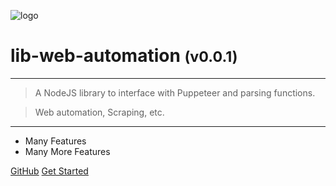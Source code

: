 <!-- _coverpage.md -->

![logo](media/lib-web-automation-banner-large.png)

# lib-web-automation <small>(v0.0.1)</small>

<hr>

> A NodeJS library to interface with Puppeteer and parsing functions.

> Web automation, Scraping, etc.

<hr>

- Many Features
- Many More Features

[GitHub](https://github.com/liquicode/lib-web-automation)
[Get Started](external/readme.md)


<!-- background image -->
<!-- ![]() -->

<!-- background color -->
<!-- ![color](#cceeff) -->
<!-- ![color](#2980B9) -->

